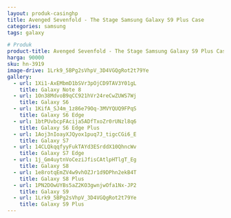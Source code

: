 ```yaml
---
layout: produk-casinghp
title: Avenged Sevenfold - The Stage Samsung Galaxy S9 Plus Case
categories: samsung
tags: galaxy

# Produk
product-title: Avenged Sevenfold - The Stage Samsung Galaxy S9 Plus Case
harga: 90000
sku: hn-3919
image-drive: 1Lrk9_5BPg2sVhpV_3D4VGQgRot2t79Ye
gallery:
  - url: 1Xi1-AxEMbmD1bSVr3pOjCD9TAV3Y01gL
    title: Galaxy Note 8
  - url: 1On38MdvoB9qCC921hVr24reCwZUWS7Wj
    title: Galaxy S6
  - url: 1KifA_SJ4m_1z86e79Oq-3MVYQUQ9FPqS
    title: Galaxy S6 Edge
  - url: 1btPUvbcpFAcija5ADfTxoZr0rUNzl8q6
    title: Galaxy S6 Edge Plus
  - url: 1Aoj3nIoayXJQyox1puq7J_tigcCGi6_E
    title: Galaxy S7
  - url: 14CLQkqqfyyFukTAYd3ESrddX10QhncWv
    title: Galaxy S7 Edge
  - url: 1j_Gm4uytnVoCeziJfisCAtlpHTlgT_Eg
    title: Galaxy S8
  - url: 1e8rotqEmZV4w9vhOZJr1d9DPhn2ekB4T
    title: Galaxy S8 Plus
  - url: 1PN2DOwUYBs5aZ2KO3gwnjwOfa1Nx-JP2
    title: Galaxy S9
  - url: 1Lrk9_5BPg2sVhpV_3D4VGQgRot2t79Ye
    title: Galaxy S9 Plus
---
```

